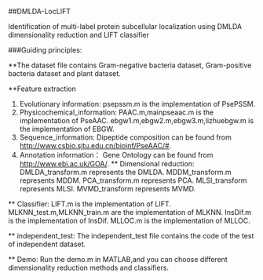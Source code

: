 ##DMLDA-LocLIFT

Identification of multi-label protein subcellular localization using DMLDA dimensionality reduction and LIFT classifier

###Guiding principles:

**The dataset file contains Gram-negative bacteria dataset, Gram-positive bacteria dataset and plant dataset.

**Feature extraction
1) Evolutionary information: 
   psepssm.m is the implementation of PsePSSM.
2) Physicochemical_information: 
   PAAC.m,mainpseaac.m is the implementation of PseAAC.
   ebgw1.m,ebgw2.m,ebgw3.m,lizhuebgw.m is the implementation of EBGW.
3) Sequence_information:
   Dipeptide composition can be found from http://www.csbio.sjtu.edu.cn/bioinf/PseAAC/#.
4) Annotation information：
   Gene Ontology can be found from http://www.ebi.ac.uk/GOA/.
** Dimensional reduction:
   DMLDA_transform.m represents the DMLDA.
   MDDM_transform.m represents MDDM.
   PCA_transform.m represents PCA.
   MLSI_transform represents MLSI.
   MVMD_transform represents MVMD.

** Classifier:
   LIFT.m is the implementation of LIFT.
   MLKNN_test.m,MLKNN_train.m are the implementation of MLKNN.
   InsDif.m is the implementation of InsDif.
   MLLOC.m is the implementation of MLLOC.

** independent_test:
   The independent_test file contains the code of the test of independent dataset. 

** Demo:
   Run the demo.m in MATLAB,and you can choose different dimensionality reduction methods and classifiers.